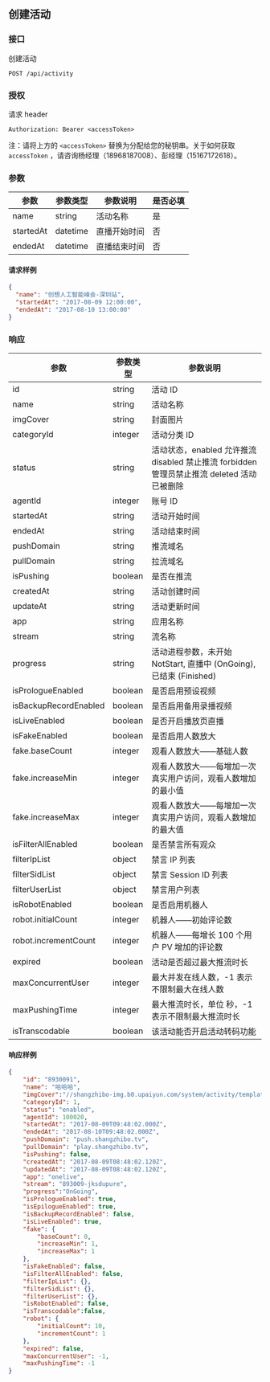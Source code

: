 ## 创建活动

### 接口

创建活动

```
POST /api/activity
```

### 授权

请求 header

```http
Authorization: Bearer <accessToken>
```

注：请将上方的 `<accessToken>` 替换为分配给您的秘钥串。关于如何获取 `accessToken` ，请咨询杨经理（18968187008）、彭经理（15167172618）。

### 参数

| 参数 | 参数类型 | 参数说明 | 是否必填 |
| --- | --- | --- | --- |
| name | string | 活动名称 | 是 |
| startedAt | datetime | 直播开始时间 | 否 |
| endedAt | datetime | 直播结束时间 | 否 |

#### 请求样例

```json
{
  "name": "创想人工智能峰会-深圳站",
  "startedAt": "2017-08-09 12:00:00",
  "endedAt": "2017-08-10 13:00:00"
}
```

### 响应

| 参数 | 参数类型 | 参数说明 |
| --- | --- | --- |
| id | string | 活动 ID |
| name | string | 活动名称 |
| imgCover | string | 封面图片 |
| categoryId | integer | 活动分类 ID |
| status | string | 活动状态，enabled 允许推流 disabled 禁止推流 forbidden 管理员禁止推流 deleted 活动已被删除 |
| agentId | integer | 账号 ID |
| startedAt | string | 活动开始时间 |
| endedAt | string | 活动结束时间 |
| pushDomain | string | 推流域名 |
| pullDomain | string | 拉流域名 |
| isPushing | boolean | 是否在推流 |
| createdAt | string | 活动创建时间 |
| updateAt | string | 活动更新时间 |
| app | string | 应用名称 |
| stream | string | 流名称 |
| progress | string | 活动进程参数，未开始 NotStart, 直播中 \(OnGoing\), 已结束 \(Finished\) |
| isPrologueEnabled | boolean | 是否启用预设视频 |
| isBackupRecordEnabled | boolean | 是否启用备用录播视频 |
| isLiveEnabled | boolean | 是否开启播放页直播 |
| isFakeEnabled | boolean | 是否启用人数放大 |
| fake.baseCount | integer | 观看人数放大——基础人数 |
| fake.increaseMin | integer | 观看人数放大——每增加一次真实用户访问，观看人数增加的最小值 |
| fake.increaseMax | integer | 观看人数放大——每增加一次真实用户访问，观看人数增加的最大值 |
| isFilterAllEnabled | boolean | 是否禁言所有观众 |
| filterIpList | object | 禁言 IP 列表 |
| filterSidList | object | 禁言 Session ID 列表 |
| filterUserList | object | 禁言用户列表 |
| isRobotEnabled | boolean | 是否启用机器人 |
| robot.initialCount | integer | 机器人——初始评论数 |
| robot.incrementCount | integer | 机器人——每增长 100 个用户 PV 增加的评论数 |
| expired | boolean | 活动是否超过最大推流时长 |
| maxConcurrentUser | integer | 最大并发在线人数，-1 表示不限制最大在线人数 |
| maxPushingTime | integer | 最大推流时长，单位 秒，-1 表示不限制最大推流时长 |
| isTranscodable | boolean | 该活动能否开启活动转码功能 |

#### 响应样例

```json
{
    "id": "8930091",
    "name": "哈哈哈",
    "imgCover":"//shangzhibo-img.b0.upaiyun.com/system/activity/template/default-preview.jpg",
    "categoryId": 1,
    "status": "enabled",
    "agentId": 100020,
    "startedAt": "2017-08-09T09:48:02.000Z",
    "endedAt": "2017-08-10T09:48:02.000Z",
    "pushDomain": "push.shangzhibo.tv",
    "pullDomain": "play.shangzhibo.tv",
    "isPushing": false,
    "createdAt": "2017-08-09T08:48:02.120Z",
    "updatedAt": "2017-08-09T08:48:02.120Z",
    "app": "onelive",
    "stream": "893009-jksdupure",
    "progress":"OnGoing",
    "isPrologueEnabled": true,
    "isEpilogueEnabled": true,
    "isBackupRecordEnabled": false,
    "isLiveEnabled": true,
    "fake": {
        "baseCount": 0,
        "increaseMin": 1,
        "increaseMax": 1
    },
    "isFakeEnabled": false,
    "isFilterAllEnabled": false,
    "filterIpList": {},
    "filterSidList": {},
    "filterUserList": {},
    "isRobotEnabled": false,
    "isTranscodable":false,
    "robot": {
        "initialCount": 10,
        "incrementCount": 1
    },
    "expired": false,
    "maxConcurrentUser": -1,
    "maxPushingTime": -1
}
```




